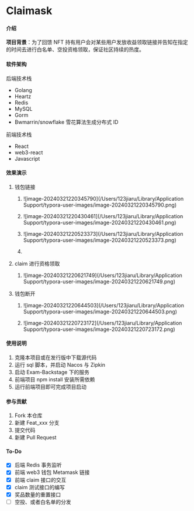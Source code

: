 # Claimask

#### 介绍

**项目背景**：为了回馈 NFT 持有用户会对某些用户发放收益领取链接并告知在指定的时间去进行白名单、空投资格领取，保证社区持续的热度。

#### 软件架构

后端技术栈

- Golang
- Heartz
- Redis
- MySQL
- Gorm
- Bwmarrin/snowflake 雪花算法生成分布式 ID

前端技术栈

- React
- web3-react
- Javascript

#### 效果演示

1. 钱包链接

   1. ![image-20240321220345790](/Users/123jiaru/Library/Application Support/typora-user-images/image-20240321220345790.png)

   2. ![image-20240321220430461](/Users/123jiaru/Library/Application Support/typora-user-images/image-20240321220430461.png)

      

   3. ![image-20240321220523373](/Users/123jiaru/Library/Application Support/typora-user-images/image-20240321220523373.png)

   4. 

2. claim 进行资格领取

   1. ![image-20240321220621749](/Users/123jiaru/Library/Application Support/typora-user-images/image-20240321220621749.png)

3. 钱包断开

   1. ![image-20240321220644503](/Users/123jiaru/Library/Application Support/typora-user-images/image-20240321220644503.png)

   2. ![image-20240321220723172](/Users/123jiaru/Library/Application Support/typora-user-images/image-20240321220723172.png)

      

   

   



#### 使用说明

1.  克隆本项目或在发行版中下载源代码
2.  运行 sql 脚本，并启动 Nacos 与 Zipkin
3.  启动 Exam-Backstage 下的服务
4.  前端项目 npm install 安装所需依赖
5.  运行前端项目即可完成项目启动

#### 参与贡献

1.  Fork 本仓库
2.  新建 Feat_xxx 分支
3.  提交代码
4.  新建 Pull Request

#### To-Do

- [x] 后端 Redis 事务监听
- [x] 前端 web3 钱包 Metamask 链接
- [x] 前端 claim 接口的交互
- [x] claim 测试接口的编写
- [x] 奖品数量的重置接口
- [ ] 空投、或者白名单的分发
